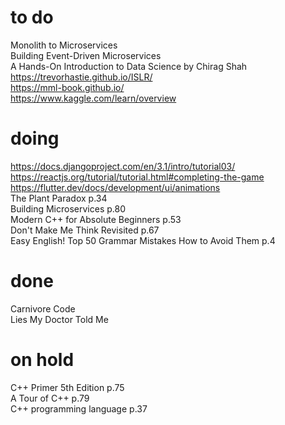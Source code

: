 # to do    
Monolith to Microservices  
Building Event-Driven Microservices  
A Hands-On Introduction to Data Science by Chirag Shah  
https://trevorhastie.github.io/ISLR/  
https://mml-book.github.io/  
https://www.kaggle.com/learn/overview  
# doing
https://docs.djangoproject.com/en/3.1/intro/tutorial03/  
https://reactjs.org/tutorial/tutorial.html#completing-the-game  
https://flutter.dev/docs/development/ui/animations   
The Plant Paradox p.34  
Building Microservices p.80      
Modern C++ for Absolute Beginners p.53  
Don't Make Me Think Revisited p.67  
Easy English! Top 50 Grammar Mistakes How to Avoid Them p.4   
# done
Carnivore Code  
Lies My Doctor Told Me  
# on hold
C++ Primer 5th Edition p.75  
A Tour of C++ p.79  
C++ programming language p.37  

